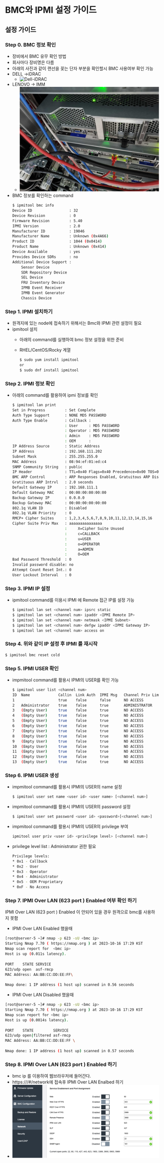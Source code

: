 # BMC와 IPMI 설정 가이드

## 설정 가이드
### Step 0. BMC 정보 확인
* 장비에서 BMC 유무 확인 방법
 * 회사마다 장비명은 다름
 * 아래의 사진과 같이 랜선을 꽂는 단자 부분을 확인할시 BMC 사용여부 확인 가능
 * DELL →iDRAC  
   * ![Dell-iDRAC](figures/Dell-iDRAC.png)
 * LENOVO → IMM 
   * ![LENOVO-IMM](figures/IBM-IMM.jpg)
* BMC 정보를 확인하는 command
  ```bash
  $ ipmitool bmc info
  Device ID                 : 32
  Device Revision           : 0
  Firmware Revision         : 5.40
  IPMI Version              : 2.0
  Manufacturer ID           : 19046
  Manufacturer Name         : Unknown (0x4A66)
  Product ID                : 1044 (0x0414)
  Product Name              : Unknown (0x414)
  Device Available          : yes
  Provides Device SDRs      : no
  Additional Device Support :
      Sensor Device
      SDR Repository Device
      SEL Device
      FRU Inventory Device
      IPMB Event Receiver
      IPMB Event Generator
      Chassis Device
  ```

### Step 1. IPMI 설치하기 
* 원격지에 있는 node에 접속하기 위해서는 Bmc와 IPMI 관련 설정이 필요
* ipmitool 설치 
    * 아래의 command를 실행하여 bmc 정보 설정을 위한 준비 
    
    * RHEL/CentOS/Rocky 계열
        ```bash
        $ sudo yum install ipmitool
        or
        $ sudo dnf install ipmitool
        ```

### Step 2. IPMI 정보 확인
* 아래의 command를 활용하여 ipmi 정보를 확인
  ```bash
  $ ipmitool lan print
  Set in Progress         : Set Complete
  Auth Type Support       : NONE MD5 PASSWORD 
  Auth Type Enable        : Callback : 
                          : User     : MD5 PASSWORD 
                          : Operator : MD5 PASSWORD 
                          : Admin    : MD5 PASSWORD 
                          : OEM      : 
  IP Address Source       : Static Address
  IP Address              : 192.168.111.202
  Subnet Mask             : 255.255.255.0
  MAC Address             : 08:94:ef:01:ed:c4
  SNMP Community String   : public
  IP Header               : TTL=0x40 Flags=0x40 Precedence=0x00 TOS=0x10
  BMC ARP Control         : ARP Responses Enabled, Gratuitous ARP Disabled
  Gratituous ARP Intrvl   : 2.0 seconds
  Default Gateway IP      : 192.168.111.1
  Default Gateway MAC     : 00:00:00:00:00:00
  Backup Gateway IP       : 0.0.0.0
  Backup Gateway MAC      : 00:00:00:00:00:00
  802.1q VLAN ID          : Disabled
  802.1q VLAN Priority    : 0
  RMCP+ Cipher Suites     : 1,2,3,4,5,6,7,8,9,10,11,12,13,14,15,16
  Cipher Suite Priv Max   : aaaaaaaaaaaaaaa
                          :     X=Cipher Suite Unused
                          :     c=CALLBACK
                          :     u=USER
                          :     o=OPERATOR
                          :     a=ADMIN
                          :     O=OEM
  Bad Password Threshold  : 0
  Invalid password disable: no
  Attempt Count Reset Int.: 0     
  User Lockout Interval   : 0

  ```

### Step 3. IPMI IP 설정
- ipmitool command를 이용시 IPMI 에 Remote 접근 IP를 설정 가능
    
  ```bash
  $ ipmitool lan set <channel num> ipsrc static
  $ ipmitool lan set <channel num> ipaddr <IPMI Remote IP>
  $ ipmitool lan set <channel num> netmask <IPMI Subnet>
  $ ipmitool lan set <channel num> defgw ipaddr <IPMI Gateway IP>
  $ ipmitool lan set <channel num> access on
  ```
### Step 4. 위와 같이 IP 설정 후 IPMI 를 재시작 

  ```bash
  $ ipmitool bmc reset cold
  ```

### Step 5. IPMI USER 확인
- impmitool command를 활용시 IPMI의 USER를 확인 가능
        
  ```bash
  $ ipmitool user list <channel num>
  ID  Name             Callin  Link Auth  IPMI Msg   Channel Priv Limit
  1                    true    false      false      NO ACCESS
  2   Administrator    true    false      true       ADMINISTRATOR
  3   (Empty User)     true    false      true       NO ACCESS
  4   (Empty User)     true    false      true       NO ACCESS
  5   (Empty User)     true    false      true       NO ACCESS
  6   (Empty User)     true    false      true       NO ACCESS
  7   (Empty User)     true    false      true       NO ACCESS
  8   (Empty User)     true    false      true       NO ACCESS
  9   (Empty User)     true    false      true       NO ACCESS
  10  (Empty User)     true    false      true       NO ACCESS
  11  (Empty User)     true    false      true       NO ACCESS
  12  (Empty User)     true    false      true       NO ACCESS
  13  (Empty User)     true    false      true       NO ACCESS
  ```
### Step 6. IPMI USER 생성
- impmitool command를 활용시 IPMI의 USER의 name 설정
  ```bash
  $ ipmitool user set name <user id> <user name> [<channel num>] 
  ```
- impmitool command를 활용시 IPMI의 USER의 password 설정
  ```bash
  $ ipmitool user set password <user id> <password>[<channel num>] 
  ```
- impmitool command를 활용시 IPMI의 USER의 privilege 부여
  ```bash
  ipmitool user priv <user id> <privilege level> [<channel num>] 
  ```
- privilege level list : Administrator 권한 필요
  ```bash
  Privilege levels:
  * 0x1 - Callback
  * 0x2 - User
  * 0x3 - Operator
  * 0x4 - Administrator
  * 0x5 - OEM Proprietary
  * 0xF - No Access
  ```

### Step 7. IPMI Over LAN (623 port ) Enabled 여부 확인 하기 

IPMI Over LAN (623 port ) Enabled 이 안되어 있을 경우 원격으로 bmc를 사용하지 못함

-  IPMI Over LAN Enabled 했을때
 ```bash
[root@server-5 ~]# nmap -p 623 -sU <bmc ip> 
Starting Nmap 7.70 ( https://nmap.org ) at 2023-10-16 17:29 KST
Nmap scan report for  <bmc ip>
Host is up (0.011s latency).

PORT    STATE SERVICE
623/udp open  asf-rmcp
MAC Address: AA:BB:CC:DD:EE:FF\

Nmap done: 1 IP address (1 host up) scanned in 0.56 seconds
  ```
- IPMI Over LAN Disabled 했을때
 ```bash
[root@server-5 ~]# nmap -p 623 -sU <bmc ip> 
Starting Nmap 7.70 ( https://nmap.org ) at 2023-10-16 17:29 KST
Nmap scan report for <bmc ip> 
Host is up (0.0014s latency).

PORT    STATE         SERVICE
623/udp open|filtered asf-rmcp
MAC Address: AA:BB:CC:DD:EE:FF \

Nmap done: 1 IP address (1 host up) scanned in 0.57 seconds
  ```
### Step 8. IPMI Over LAN (623 port ) Enabled 하기 
- bmc ip 를 이용하여 웹브라우저에 들어간다.
- https://<bmc ip>/#/network에 접속후 IPMI Over LAN Enalbed 하기
- ![IPMI Over LAN Enalbed](figures/IPMI_Over_LAN.jpg)
 



